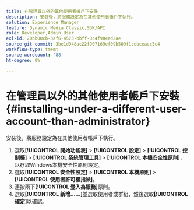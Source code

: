 ```yaml
---
title: 在管理員以外的其他使用者帳戶下安裝
description: 安裝後，將服務設定為在其他使用者帳戶下執行。
solution: Experience Manager
feature: Dynamic Media Classic,SDK/API
role: Developer,Admin,User
exl-id: 20bb00cb-3af6-4573-bbff-8c4f984ed2ae
source-git-commit: 3be1d948ac22f907169ef09b509f1cebceaec5c4
workflow-type: tm+mt
source-wordcount: '88'
ht-degree: 0%

---
```


# 在管理員以外的其他使用者帳戶下安裝{#installing-under-a-different-user-account-than-administrator}

安裝後，將服務設定為在其他使用者帳戶下執行。

1. 選取&#x200B;**[!UICONTROL 開始功能表]** > **[!UICONTROL 設定]** > **[!UICONTROL 控制檯]** > **[!UICONTROL 系統管理工具]** > **[!UICONTROL 本機安全性原則]**，以存取Windows本機安全性原則設定。
1. 選取&#x200B;**[!UICONTROL 安全性設定]** > **[!UICONTROL 本機原則]** > **[!UICONTROL 使用者許可權指派]**。
1. 連按兩下&#x200B;**[!UICONTROL 登入為服務]**&#x200B;原則。
1. 選取&#x200B;**[!UICONTROL 新增……]**&#x200B;並選取使用者或群組，然後選取&#x200B;**[!UICONTROL 確定]**&#x200B;以確認。
